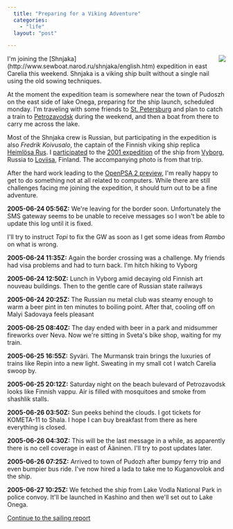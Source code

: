 ```yaml
---
  title: "Preparing for a Viking Adventure"
  categories: 
    - "life"
  layout: "post"

---
```

<img src="https://d2vqpl3tx84ay5.cloudfront.net/2001-rus-campfire.jpg" align="right" style="margin-left: 5px;" />
I'm joining the [Shnjaka](http://www.sewboat.narod.ru/shnjaka/english.htm) expedition in east Carelia this weekend. Shnjaka is a viking ship built without a single nail using the old sowing techniques.

At the moment the expedition team is somewhere near the town of Pudoszh on the east side of lake Onega, preparing for the ship launch, scheduled monday. I'm traveling with some friends to [St. Petersburg](http://en.wikipedia.org/wiki/Saint_Petersburg) and plan to catch a train to [Petrozavodsk](http://en.wikipedia.org/wiki/Petrozavodsk) during the weekend, and then a boat from there to carry me across the lake.

Most of the Shnjaka crew is Russian, but participating in the expedition is also _Fredrik Koivusalo_, the captain of the Finnish viking ship replica [Heiml&ouml;sa Rus](http://www.qnet.fi/rus-project/). I [participated](http://bergie.iki.fi/midcom-permalink-225dc1e9ab784ee98ce19e0803a96ba7) to the [2001 expedition](http://www.qnet.fi/rus-project/Voyage2001.html) of the ship from [Vyborg](http://en.wikipedia.org/wiki/Vyborg), Russia to [Loviisa](http://en.wikipedia.org/wiki/Loviisa), Finland. The accompanying photo is from that trip.

After the hard work leading to the [OpenPSA 2 preview](http://bergie.iki.fi/midcom-permalink-612a8f963c58a9bd0304e33c7b59df88), I'm really happy to get to do something not at all related to computers. While there are still challenges facing me joining the expedition, it should turn out to be a fine adventure.

__2005-06-24 05:56Z:__ We're leaving for the border soon. Unfortunately the SMS gateway seems to be
unable to receive messages so I won't be able to update this log until it is fixed.

I'll try to instruct _Topi_ to fix the GW as soon as I get some ideas from
_Rambo_ on what is wrong.

__2005-06-24 11:35Z:__ Again the border crossing was a challenge. My friends had visa problems and had to turn back. I'm hitch hiking to Vyborg

__2005-06-24 12:50Z:__ Lunch in Vyborg amid decaying old Finnish art nouveau buildings. Then to the gentle care of Russian state railways

__2005-06-24 20:25Z:__ The Russian nu metal club was steamy enough to warm a beer pint in ten minutes to boiling point. After that, cooling off on Malyi Sadovaya feels pleasant

__2005-06-25 08:40Z:__ The day ended with beer in a park and midsummer fireworks over Neva. Now we're sitting in Sveta's bike shop, waiting for my train.

__2005-06-25 16:55Z:__ Syv&auml;ri. The Murmansk train brings the luxuries of trains like Repin into a new light. Sweating in my small cot I watch Carelia swoop by.

__2005-06-25 20:12Z:__ Saturday night on the beach bulevard of Petrozavodsk looks like Finnish vappu. Air is filled with mosquitoes and smoke from shashlik stalls.

__2005-06-26 03:50Z:__ Sun peeks behind the clouds. I got tickets for KOMETA-11 to Shala. I hope I can buy breakfast from there as here everything is closed.

__2005-06-26 04:30Z:__ This will be the last message in a while, as apparently there is no cell coverage in east of &Auml;&auml;ninen. I'll try to post updates later.

__2005-06-26 07:25Z:__ Arrived to town of Pudozh after bumpy ferry trip and even bumpier bus ride. I've now hired a lada to take me to Kuganovolok and the ship.

__2005-06-27 10:25Z:__ We fetched the ship from Lake Vodla National Park in police convoy. It'll be launched in Kashino and then we'll set out to Lake Onega.

[Continue to the sailing report](http://bergie.iki.fi/midcom-permalink-8a379b874a5dd7f095e57846fcd86424)
